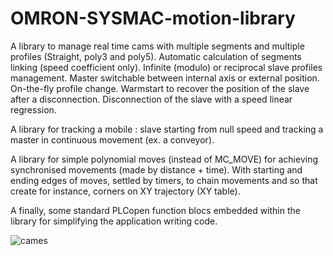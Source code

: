 # OMRON-SYSMAC-motion-library
A library to manage real time cams with multiple segments and multiple profiles (Straight, poly3 and poly5). Automatic calculation of segments linking (speed coefficient only). Infinite (modulo) or reciprocal slave profiles management. Master switchable between internal axis or external position. On-the-fly profile change. Warmstart to recover the position of the slave after a disconnection. Disconnection of the slave with a speed linear regression.

A library for tracking a mobile : slave starting from null speed and tracking a master in continuous movement (ex. a conveyor).

A library for simple polynomial moves (instead of MC_MOVE) for achieving synchronised movements (made by distance + time). With starting and ending edges of moves, settled by timers, to chain movements and so that create for instance, corners on XY trajectory (XY table).

A finally, some standard PLCopen function blocs embedded within the library for simplifying the application writing code.

![cames](https://github.com/user-attachments/assets/b9ffd2e1-940d-4736-a3a2-d0897918b95e)
